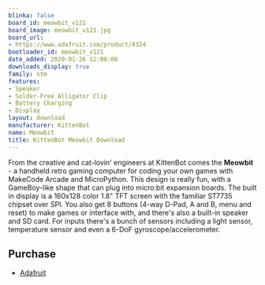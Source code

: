 ```yaml
---
blinka: false
board_id: meowbit_v121
board_image: meowbit_v121.jpg
board_url:
- https://www.adafruit.com/product/4324
bootloader_id: meowbit_v121
date_added: 2020-01-26 12:00:00
downloads_display: true
family: stm
features:
- Speaker
- Solder-Free Alligator Clip
- Battery Charging
- Display
layout: download
manufacturer: KittenBot
name: Meowbit
title: KittenBot Meowbit Download
---
```


From the creative and cat-lovin' engineers at KittenBot comes the **Meowbit** - a handheld retro gaming computer for coding your own games with MakeCode Arcade and MicroPython. This design is really fun, with a GameBoy-like shape that can plug into micro:bit expansion boards. The built in display is a 160x128 color 1.8" TFT screen with the familiar ST7735 chipset over SPI. You also get 8 buttons (4-way D-Pad, A and B, menu and reset) to make games or interface with, and there's also a built-in speaker and SD card. For inputs there's a bunch of sensors including a light sensor, temperature sensor and even a 6-DoF gyroscope/accelerometer.

## Purchase

* [Adafruit](https://www.adafruit.com/product/4324)
